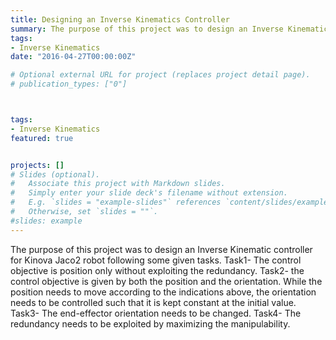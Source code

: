 ```yaml
---
title: Designing an Inverse Kinematics Controller
summary: The purpose of this project was to design an Inverse Kinematic controller for Kinova Jaco2 robot following some given tasks. Task1- The control objective is position only without exploiting the redundancy. Task2- the control objective is given by both the position and the orientation. While the position needs to move according to the indications above, the orientation needs to be controlled such that it is kept constant at the initial value. Task3- The end-effector orientation needs to be changed. Task4- The redundancy needs to be exploited by maximizing the manipulability.
tags:
- Inverse Kinematics 
date: "2016-04-27T00:00:00Z"

# Optional external URL for project (replaces project detail page).
# publication_types: ["0"]



tags:
- Inverse Kinematics
featured: true


projects: []
# Slides (optional).
#   Associate this project with Markdown slides.
#   Simply enter your slide deck's filename without extension.
#   E.g. `slides = "example-slides"` references `content/slides/example-slides.md`.
#   Otherwise, set `slides = ""`.
#slides: example
---
```

The purpose of this project was to design an Inverse Kinematic controller for Kinova Jaco2 robot following some given tasks. Task1- The control objective is position only without exploiting the redundancy. Task2- the control objective is given by both the position and the orientation. While the position needs to move according to the indications above, the orientation needs to be controlled such that it is kept constant at the initial value. Task3- The end-effector orientation needs to be changed. Task4- The redundancy needs to be exploited by maximizing the manipulability.
